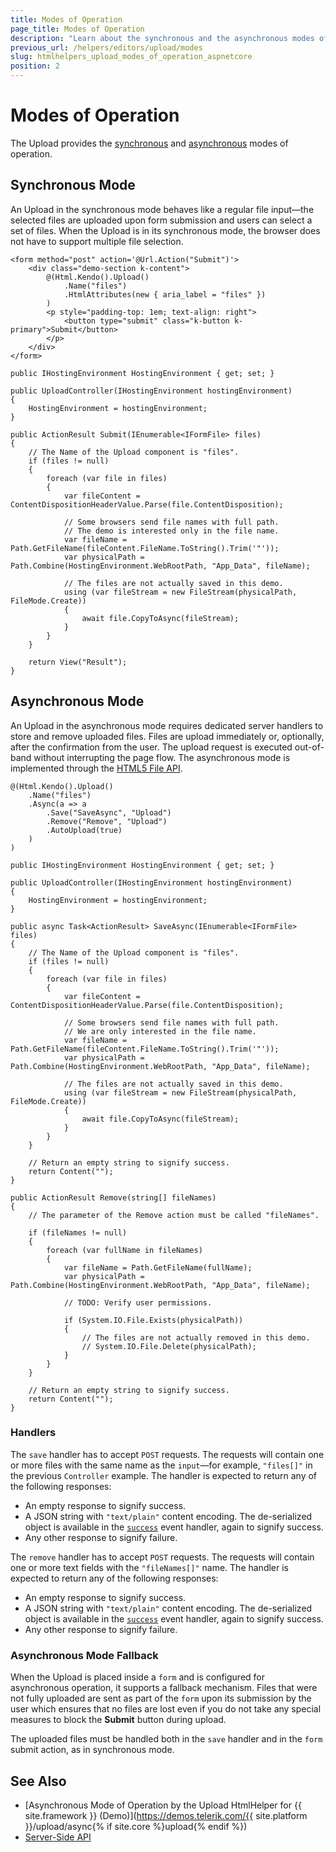 ```yaml
---
title: Modes of Operation
page_title: Modes of Operation
description: "Learn about the synchronous and the asynchronous modes of operation of the Telerik UI Upload HtmlHelper for {{ site.framework }}."
previous_url: /helpers/editors/upload/modes
slug: htmlhelpers_upload_modes_of_operation_aspnetcore
position: 2
---
```


# Modes of Operation

The Upload provides the [synchronous](#synchronous-mode) and [asynchronous](#asynchronous-mode) modes of operation.

## Synchronous Mode

An Upload in the synchronous mode behaves like a regular file input&mdash;the selected files are uploaded upon form submission and users can select a set of files. When the Upload is in its synchronous mode, the browser does not have to support multiple file selection.

```Razor
<form method="post" action='@Url.Action("Submit")'>
    <div class="demo-section k-content">
        @(Html.Kendo().Upload()
            .Name("files")
            .HtmlAttributes(new { aria_label = "files" })
        )
        <p style="padding-top: 1em; text-align: right">
            <button type="submit" class="k-button k-primary">Submit</button>
        </p>
    </div>
</form>
```
```Controller
public IHostingEnvironment HostingEnvironment { get; set; }

public UploadController(IHostingEnvironment hostingEnvironment)
{
    HostingEnvironment = hostingEnvironment;
}

public ActionResult Submit(IEnumerable<IFormFile> files)
{
    // The Name of the Upload component is "files".
    if (files != null)
    {
        foreach (var file in files)
        {
            var fileContent = ContentDispositionHeaderValue.Parse(file.ContentDisposition);

            // Some browsers send file names with full path.
            // The demo is interested only in the file name.
            var fileName = Path.GetFileName(fileContent.FileName.ToString().Trim('"'));
            var physicalPath = Path.Combine(HostingEnvironment.WebRootPath, "App_Data", fileName);

            // The files are not actually saved in this demo.
            using (var fileStream = new FileStream(physicalPath, FileMode.Create))
            {
                await file.CopyToAsync(fileStream);
            }
        }
    }

    return View("Result");
}
```

## Asynchronous Mode

An Upload in the asynchronous mode requires dedicated server handlers to store and remove uploaded files. Files are upload immediately or, optionally, after the confirmation from the user. The upload request is executed out-of-band without interrupting the page flow. The asynchronous mode is implemented through the [HTML5 File API](https://en.wikipedia.org/wiki/HTML5_File_API).

```Razor
@(Html.Kendo().Upload()
    .Name("files")
    .Async(a => a
        .Save("SaveAsync", "Upload")
        .Remove("Remove", "Upload")
        .AutoUpload(true)
    )
)
```
```Controller
public IHostingEnvironment HostingEnvironment { get; set; }

public UploadController(IHostingEnvironment hostingEnvironment)
{
    HostingEnvironment = hostingEnvironment;
}

public async Task<ActionResult> SaveAsync(IEnumerable<IFormFile> files)
{
    // The Name of the Upload component is "files".
    if (files != null)
    {
        foreach (var file in files)
        {
            var fileContent = ContentDispositionHeaderValue.Parse(file.ContentDisposition);

            // Some browsers send file names with full path.
            // We are only interested in the file name.
            var fileName = Path.GetFileName(fileContent.FileName.ToString().Trim('"'));
            var physicalPath = Path.Combine(HostingEnvironment.WebRootPath, "App_Data", fileName);

            // The files are not actually saved in this demo.
            using (var fileStream = new FileStream(physicalPath, FileMode.Create))
            {
                await file.CopyToAsync(fileStream);
            }
        }
    }

    // Return an empty string to signify success.
    return Content("");
}

public ActionResult Remove(string[] fileNames)
{
    // The parameter of the Remove action must be called "fileNames".

    if (fileNames != null)
    {
        foreach (var fullName in fileNames)
        {
            var fileName = Path.GetFileName(fullName);
            var physicalPath = Path.Combine(HostingEnvironment.WebRootPath, "App_Data", fileName);

            // TODO: Verify user permissions.

            if (System.IO.File.Exists(physicalPath))
            {
                // The files are not actually removed in this demo.
                // System.IO.File.Delete(physicalPath);
            }
        }
    }

    // Return an empty string to signify success.
    return Content("");
}
```

### Handlers

The `save` handler has to accept `POST` requests. The requests will contain one or more files with the same name as the `input`&mdash;for example, `"files[]"` in the previous `Controller` example. The handler is expected to return any of the following responses:
* An empty response to signify success.
* A JSON string with `"text/plain"` content encoding. The de-serialized object is available in the [`success`](https://docs.telerik.com/kendo-ui/api/javascript/ui/upload/events/success) event handler, again to signify success.
* Any other response to signify failure.

The `remove` handler has to accept `POST` requests. The requests will contain one or more text fields with the `"fileNames[]"` name. The handler is expected to return any of the following responses:
* An empty response to signify success.
* A JSON string with `"text/plain"` content encoding. The de-serialized object is available in the [`success`](https://docs.telerik.com/kendo-ui/api/javascript/ui/upload/events/success) event handler, again to signify success.
* Any other response to signify failure.

### Asynchronous Mode Fallback

When the Upload is placed inside a `form` and is configured for asynchronous operation, it supports a fallback mechanism. Files that were not fully uploaded are sent as part of the `form` upon its submission by the user which ensures that no files are lost even if you do not take any special measures to block the **Submit** button during upload.

The uploaded files must be handled both in the `save` handler and in the `form` submit action, as in synchronous mode.

## See Also

* [Asynchronous Mode of Operation by the Upload HtmlHelper for {{ site.framework }} (Demo)](https://demos.telerik.com/{{ site.platform }}/upload/async{% if site.core %}upload{% endif %})
* [Server-Side API](/api/upload)

